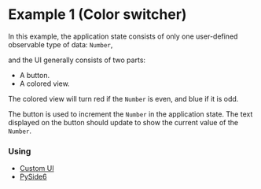 # Example 1 (Color switcher)

In this example, the application state consists of only one user-defined observable type of data: `Number`,

and the UI generally consists of two parts:

* A button.
* A colored view.

The colored view will turn red if the `Number` is even, and blue if it is odd.

The button is used to increment the `Number` in the application state. The text displayed on the button
should update to show the current value of the `Number`.

### Using

* [Custom UI](./custom_ui)
* [PySide6](./pyside6)
